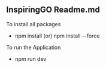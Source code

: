 ## InspiringGO Readme.md

To install all packages
- npm install  (or) npm install --force

To run the Application
- npm run dev
